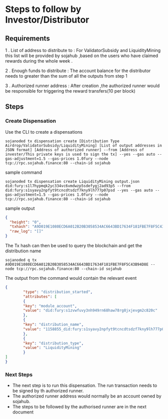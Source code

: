 # Steps to follow by Investor/Distributor 

## Requirements
1 . List of address to distribute to :  For ValidatorSubsidy and LiquidityMining this list will be provided by sojahub ,based on the users who have claimed rewards during the whole week .

2 . Enough funds to distribute : The account balance for the distributor needs to greater than the sum of all the outputs from step 1

3 . Authorized runner address : After creation ,the authorized runner would be responsible for triggering the reward transfers(10 per block)

## Steps
### Create Dispensation
Use the CLI to create a dispensations
```shell
sojanoded tx dispensation create [Distribution Type Airdrop/ValidatorSubsidy/LiquidityMining] [List of output addresses in JSON format] [Address of authorized runner] --from [Address of invester/This private keys is used to sign the tx] --yes --gas auto --gas-adjustment=1.5 --gas-prices 1.0fury --node tcp://rpc.sojahub.finance:80 --chain-id sojahub
```
sample command
```shell
sojanoded tx dispensation create LiquidityMining output.json did:fury:s1l7hypmqk2yc334vc6vmdwzp5sdefygj2ad93p5 --from did:fury:s1syavy2npfyt9tcncdtsdzf7kny9lh777p07psd --yes --gas auto --gas-adjustment=1.5 --gas-prices 1.0fury --node tcp://rpc.sojahub.finance:80 --chain-id sojahub
```
sample output
```json
{
  "height": "0",
  "txhash": "A9D019E1080ECD6A012B20B3058534AC6643BD17634F181FBE7F8F5C43B94D8E",
  "raw_log": "[]"
}
```
The Tx hash can then be used to query the blockchain and get the distribution name
```shell
sojanoded q tx A9D019E1080ECD6A012B20B3058534AC6643BD17634F181FBE7F8F5C43B94D8E --node tcp://rpc.sojahub.finance:80 --chain-id sojahub
```
The output from the command would contain the relevant event 
```json
{
        "type": "distribution_started",
        "attributes": [
        {
        "key": "module_account",
        "value": "did:fury:s1zvwfuvy3nh949rn68haw78rg8jxjevgm2c820c"
        },
        {
        "key": "distribution_name",
        "value": "1158855_did:fury:s1syavy2npfyt9tcncdtsdzf7kny9lh777p07psd"
        },
        {
        "key": "distribution_type",
        "value": "LiquidityMining"
        }
]
}
```

### Next Steps 
- The next step is to run this dispensation. The run transaction needs to be signed by th authorized runner.
- The authorized runner address would normally be an account owned by sojahub.
- The steps to be followed by the authorised runner are in the next document